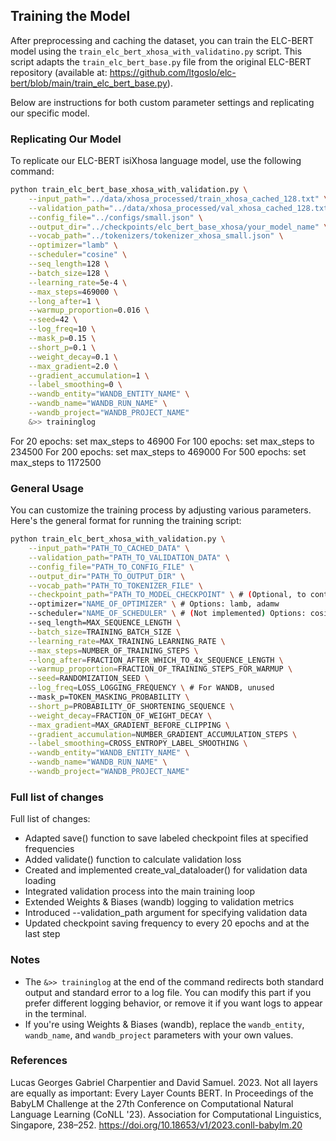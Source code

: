 ## Training the Model

After preprocessing and caching the dataset, you can train the ELC-BERT model using the `train_elc_bert_xhosa_with_validatino.py` script. This script adapts the `train_elc_bert_base.py` file from the original ELC-BERT repository (available at: https://github.com/ltgoslo/elc-bert/blob/main/train_elc_bert_base.py). 

 Below are instructions for both custom parameter settings and replicating our specific model.

### Replicating Our Model

To replicate our ELC-BERT isiXhosa language model, use the following command:

```bash
python train_elc_bert_base_xhosa_with_validation.py \
    --input_path="../data/xhosa_processed/train_xhosa_cached_128.txt" \
    --validation_path="../data/xhosa_processed/val_xhosa_cached_128.txt" \
    --config_file="../configs/small.json" \
    --output_dir="../checkpoints/elc_bert_base_xhosa/your_model_name" \
    --vocab_path="../tokenizers/tokenizer_xhosa_small.json" \
    --optimizer="lamb" \
    --scheduler="cosine" \
    --seq_length=128 \
    --batch_size=128 \
    --learning_rate=5e-4 \
    --max_steps=469000 \
    --long_after=1 \
    --warmup_proportion=0.016 \
    --seed=42 \
    --log_freq=10 \
    --mask_p=0.15 \
    --short_p=0.1 \
    --weight_decay=0.1 \
    --max_gradient=2.0 \
    --gradient_accumulation=1 \
    --label_smoothing=0 \
    --wandb_entity="WANDB_ENTITY_NAME" \
    --wandb_name="WANDB_RUN_NAME" \
    --wandb_project="WANDB_PROJECT_NAME"
    &>> traininglog
```

For 20 epochs: set max_steps to 46900
For 100 epochs: set max_steps to 234500
For 200 epochs: set max_steps to 469000
For 500 epochs: set max_steps to 1172500

### General Usage

You can customize the training process by adjusting various parameters. Here's the general format for running the training script:

```bash
python train_elc_bert_xhosa_with_validation.py \
    --input_path="PATH_TO_CACHED_DATA" \
    --validation_path="PATH_TO_VALIDATION_DATA" \
    --config_file="PATH_TO_CONFIG_FILE" \
    --output_dir="PATH_TO_OUTPUT_DIR" \
    --vocab_path="PATH_TO_TOKENIZER_FILE" \
    --checkpoint_path="PATH_TO_MODEL_CHECKPOINT" \ # (Optional, to continue training)
    --optimizer="NAME_OF_OPTIMIZER" \ # Options: lamb, adamw
    --scheduler="NAME_OF_SCHEDULER" \ # (Not implemented) Options: cosine
    --seq_length=MAX_SEQUENCE_LENGTH \
    --batch_size=TRAINING_BATCH_SIZE \
    --learning_rate=MAX_TRAINING_LEARNING_RATE \
    --max_steps=NUMBER_OF_TRAINING_STEPS \
    --long_after=FRACTION_AFTER_WHICH_TO_4x_SEQUENCE_LENGTH \
    --warmup_proportion=FRACTION_OF_TRAINING_STEPS_FOR_WARMUP \
    --seed=RANDOMIZATION_SEED \
    --log_freq=LOSS_LOGGING_FREQUENCY \ # For WANDB, unused
    --mask_p=TOKEN_MASKING_PROBABILITY \
    --short_p=PROBABILITY_OF_SHORTENING_SEQUENCE \
    --weight_decay=FRACTION_OF_WEIGHT_DECAY \
    --max_gradient=MAX_GRADIENT_BEFORE_CLIPPING \
    --gradient_accumulation=NUMBER_GRADIENT_ACCUMULATION_STEPS \
    --label_smoothing=CROSS_ENTROPY_LABEL_SMOOTHING \
    --wandb_entity="WANDB_ENTITY_NAME" \
    --wandb_name="WANDB_RUN_NAME" \
    --wandb_project="WANDB_PROJECT_NAME"
```
### Full list of changes

Full list of changes:
- Adapted save() function to save labeled checkpoint files at specified frequencies
- Added validate() function to calculate validation loss
- Created and implemented create_val_dataloader() for validation data loading
- Integrated validation process into the main training loop
- Extended Weights & Biases (wandb) logging to validation metrics
- Introduced --validation_path argument for specifying validation data
- Updated checkpoint saving frequency to every 20 epochs and at the last step

### Notes

- The `&>> traininglog` at the end of the command redirects both standard output and standard error to a log file. You can modify this part if you prefer different logging behavior, or remove it if you want logs to appear in the terminal.
- If you're using Weights & Biases (wandb), replace the `wandb_entity`, `wandb_name`, and `wandb_project` parameters with your own values.

### References

Lucas Georges Gabriel Charpentier and David Samuel. 2023. Not all layers are equally as important: Every Layer Counts BERT. In Proceedings of the BabyLM Challenge at the 27th Conference on Computational Natural Language Learning (CoNLL '23). Association for Computational Linguistics, Singapore, 238–252. https://doi.org/10.18653/v1/2023.conll-babylm.20


